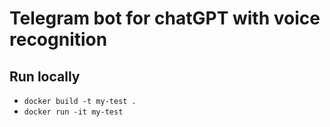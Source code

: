 <!-- ---
title: Node HTTP Module
description: A HTTP module server
tags:
  - http
  - nodejs
  - javascript
--- -->

# Telegram bot for chatGPT with voice recognition

<!-- 
This example starts an [HTTP Module](https://nodejs.org/api/http.html) server.

[![Deploy on Railway](https://railway.app/button.svg)](https://railway.app/new/template/ZweBXA)

## 💁‍♀️ How to use

- Install dependencies `yarn`
- Connect to your Railway project `railway link`
- Start the development server `railway run yarn start`

## 📝 Notes

The server started simply returns a `Hello World` payload. The server code is located in `server.mjs`. -->

## Run locally

- `docker build -t my-test .`
- `docker run -it my-test`
